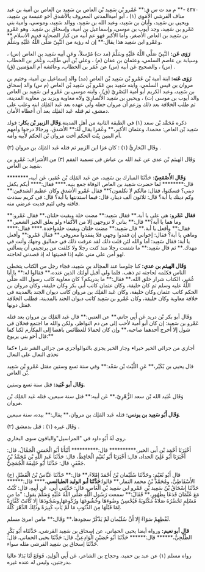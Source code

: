 ٤٣٧٠ -** م مد ت س ق:** عَمْرو بْن سَعِيد بْن العاص بن سَعِيد بن العاص بن أمية بن عبد مناف القرشي الأُمَوِي (١) ، أبو أميةالمدني المعروف بالأشدق أخو عنبسة بن سَعِيد، ويحيى بن سَعِيد، وأبان بن سَعِيد، وعبد الله بن سَعِيد، ووالد سَعِيد، وموسى، وأمية بني عَمْرو بن سَعِيد، وجد أيوب بن موسى، وإسماعيل بن أمية، وإسحاق بن سَعِيد. وهو عَمْرو بن سَعِيد بن العاص الأصغر، وأما الأكبر فهو عم أبيه من كبار الصحابة قديم الاسلام.** وعَمْرو ابن سَعِيد هذا يقال:** إن له رؤية من النَّبِيّ صَلَّى اللَّهُ عَلَيْهِ وسَلَّمَ.

**رَوَى عَن:** النَّبِيّ صَلَّى اللَّهُ عَلَيْهِ وسَلَّمَ (مد ت) مُرْسلاً، وعَن أبيه سَعِيد بن العاص (س) ، وسيابة بن عاصم السلمي، وعثمان بن عفان (م) ، وعلي بْن أَبي طَالِب، وعُمَر بن الخطاب (س) ، والصحيح عَن أبيه (س) عن عُمَر بن الخطاب، وعائشة أم المؤمنين (ق) .

**رَوَى عَنه:** ابنة أمية بْن عَمْرو بْن سَعِيد بْن العاص (مد) والد إسماعيل بن أمية، وخثيم بن مروان بن قيس السلمي، وابنه سَعِيد ببن عَمْرو بْن سَعِيد بْن العاص (م س) والد إسحاق بن سَعِيد، وعبد الكريم أبو أمية البَصْرِيّ (ق) ، وابنه موسى بن عَمْرو ابن سَعِيد بن العاص والد أيوب بن موسى (ت) ، ويحيى بن سَعِيد الأَنْصارِيّ ولاه معاوية ويزيد بن معاوية المدينة، ثم طلب الخلافة بعد ذلك وزعم أن مروان جعله ولي عهده بعد عَبد المَلِك ابنه وغلب على دمشق، ثم قتله عَبد المَلِك بعد أن أعطاه الأمان.

ذكره مُحَمَّد بْن سعد (١) في الطبقة الثانية من أهل المدينة.**وَقَال الزبير بْن بكار:** فولد سَعِيد بْن العاص: محمدا، وعثمان الأكبر،** وعُمَرا يقال لَهُ:** الأشدق، ورجالا درجوا وأمهم أم البنين بِنْت الحكم أخت مروان بْن الحكم لأبيه وأمه.

وقَال البُخارِيُّ (١) : كان غزا ابن الزبير ثم قتله عَبد المَلِك بن مروان (٢) .

وَقَال الهيثم بْن عدي عن عَبد الله بن عياش في تسمية الفقم (٣) من الأشراف: عَمْرو بن سَعِيد بن العاص.

**وَقَال الأَصْمَعِيّ:** حَدَّثَنَا المبارك بن سَعِيد، عن عَبد المَلِك بْن عُمَير، عَن أبيه،******** قال:******** لما حضرت سَعِيد بن العاص الوفاة جمع بنيه،**** فقال:**** أيكم يكفل ديني؟ فسكتوا، فقال: مالكم لا تكلمون؟** فقال عَمْرو الأشدق وكان عظيم الشدقين:** وكم دينك يا أبة؟ قال: ثلاثون ألف دينار، قال: فبما استدنتها يا أبة؟ قال: في كريم سددت فاقته وفي لئيم فديت عرضي منه.

**فقال عَمْرو:** هي علي يا أبة.** فقال سَعِيد:** مضت خلة وبقيت خلتان،** فقال عَمْرو:** وما هما يا أبة؟** قال:** بناتي لا تزوجهن إلا من الأكفاء ولو بعلق الخبز الشعير،** فقال:** وأفعل يا أبة.** قال سَعِيد:** مضت خلتان وبقيت خلةواحدة.**** فقال:**** وماهي يا أبة؟ فقال: إخواني إن فقدوا وجهي فلا يفقدوا معروفي.** فقال عَمْرو:** وأفعل يا أبة: فقال سَعِيد: أما والله لئن قلت ذلك لقد عرفت ذلك في حماليق وجهك وأنت في مهدك.** ثم قال سَعِيد:** ما شتمت رجلا منذ كنت رجلا ولا كلفت من يرتجيني أن يسألني لهو أمن علي مني عليه إذا قضيتها له إذ قصدني لحاجته.

**وَقَال الهيثم بن عدي:** كنا جلوسا عند المجالد بن سَعِيد، فجاء رجل من الكتاب يتخطى الناس فكلمه لحاجته ثم ذهب، فلما ولى أقبل أولئك الذين عنده،** فقالوا له:** يا أبا عُمَير، الكتاب شرار خلق الله،** فقال:** ما يدريكم؟ كان معاوية كاتب رسول الله صَلَّى اللَّهُ عليه وسلم ثم كان خليفة، وكان عثمان كاتب أبي بكر وكان خليفة، وكان مروان بن الحكم كاتب عثمان وكان خليفة، وكان عَبد المَلِك بن مروان كاتب ديوان الجند بالمدينة في خلافة معاوية وكان خليفة، وكان عَمْرو بن سَعِيد كاتب ديوان الجند بالمدينة، فطلب الخلافة فقتل دونها.

وَقَال أبو بكر بْن دريد عَن أَبِي حاتم،** عن العتبي:** قال عَبد المَلِك بن مروان بعد قتله عَمْرو بن سَعِيد: إن كان أبو أمية لأحب إلي من دم النواظر، ولكن والله ما اجتمع فحلان في شول إلا أخرج أحدهما صاحبه،** وإن كان لحمالا للعظائس باهضا إلى المكارم لكنا كما قال أخو بني يربوع:**

أجازي من جزائي الخير خيرا• وجاز الخير يجزي بالنوالوأجزي من جزائي الشر شرا •كما تحذى النعال على النعال

قال يحيى بن بُكَيْر،** عَنِ اللَّيْث بْن سَعْد:** وفي سنة تسع وستين مقتل عَمْرو بْن سَعِيد بْن العاص.

**وَقَال أبو عُبَيد:** قتل سنة تسع وستين.

وَقَال عُبَيد الله بْن سعد الزُّهْرِيّ،** عَن أبيه:** قتل سنة سبعين، قتله عَبد المَلِك بْن مروان.

**وَقَال أَبُو سَعِيد بن يونس:** قتله عَبد المَلِك بن مروان،** يقال:** بيده، سنة سبعين.

وَقَال غيره (١) : قتل بدمشق (٢) .

روى لَهُ أَبُو داود في "المراسيل"والباقون سوى البخاري.

أَخْبَرَنَا أَحْمَد بْن أَبي الخير،********** قال:********** أَنْبَأَنَا أَبُو الْحَسَنِ الْجَمَّالُ، قال: أَخْبَرَنَا أَبُو عَلِيّ الحداد، قال: أَخْبَرَنَا أَبُو نُعَيْمٍ الْحَافِظُ، قال: حَدَّثَنَا عَبد اللَّهِ بْن مُحَمَّدُ بْنُ جَعْفَرٍ، قال: حَدَّثَنَا أَبُو خَلِيفَةَ الْجُمَحِيُّ.

(ح) قال أَبُو نُعَيْمٍ: وحَدَّثَنَا سُلَيْمان بْنُ أَحْمَدَ إِمْلاءً،** قال:** حَدَّثَنَا عَبَّاسُ بْنُ الْفَضْلِ الأَسْفَاطِيُّ، ومُحَمَّدُ بْنُ محمد التمار.** قالوا:**حَدَّثَنَا أبو الوليد الطيالسي،****** قال:****** حَدَّثَنَا إِسْحَاقُ بْنُ سَعِيد بْنِ عَمْرو ابن سَعِيد بْنِ الْعَاصِ، قال: حَدَّثني أَبِي، عَن أَبِيهِ، قال: كُنْتُ مَعَ عُثْمَانَ فَدَعَا بِطَهُورٍ،** فَقَالَ:** سمعت رَسُول اللَّهِ صَلَّى اللَّهُ عَلَيْهِ وَسَلَّمَ يقول: "ما من مُسْلِمٍ تَحْضُرُهُ صَلاةٌ مَكْتُوبَةٌ فَيُحْسِنُ وضُوءَهَا وخُشُوعَهَا ورُكُوعَهَا وسُجُودَهَا إِلا كَانَتْ كَفَّارَةً لِمَا قَبْلَهَا مِنَ الذُّنُوبِ مَا لَمْ يَأْتِ كَبِيرَةً وذَلِكَ الدَّهْرَ كُلَّهُ.

لَفْظِهِمْ سَوَاءٌ إِلا أَنَّ سُلَيْمان لَمْ يَذْكُرْ سجودها،** وَقَال:** مامن امرئ مسلم.

**قال أبو نعيم:** ورواه أيضا يحيى الحماني، عن إسحاق بن سَعِيد القرشي، حَدَّثَنَاه أَبُو بَكْرٍ الطَّلْحِيُّ،****** قال:****** حَدَّثَنَا أَبُو حُصَيْنٍ الْوَادِعِيُّ، قال: حَدَّثَنَا يحيى الحماني، قال: حَدَّثَنَا إسحاق بن سَعِيد القرشي مثله سواء.

رواه مسلم (١) عن عبد بن حميد، وحجاج بن الشاعر، عَن أَبِي الْوَلِيدِ، فَوَقَعَ لَنَا بَدَلا عاليا بدرجتين، وليس له عنده غيره.